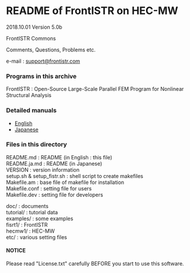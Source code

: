 # README of FrontISTR on HEC-MW

2018.10.01  Version 5.0b

FrontISTR Commons

Comments, Questions, Problems etc.

e-mail : support@frontistr.com

### Programs in this archive
FrontISTR : Open-Source Large-Scale Parallel FEM Program for Nonlinear Structural Analysis

### Detailed manuals

  - [English](http://frontistr-commons.gitlab.io/FrontISTR_manual/v5.0b/en/)
  - [Japanese](http://frontistr-commons.gitlab.io/FrontISTR_manual/v5.0b/ja/)

### Files in this directory
README.md                   : README (in English : this file)  
README.ja.md                : README (in Japanese)  
VERSION                     : version information  
setup.sh & setup_fistr.sh   : shell script to create makefiles  
Makefile.am                 : base file of makefile for   installation  
Makefile.conf               : setting file for users  
Makefile.dev                : setting file for developers  

doc/                        : documents  
tutorial/                   : tutorial data  
examples/                   : some examples  
fisrt1/                     : FrontISTR  
hecmw1/                     : HEC-MW  
etc/                        : various setting files

#### NOTICE
Please read "License.txt" carefully BEFORE you start to use this software.
